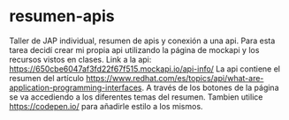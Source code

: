 # resumen-apis
Taller de JAP individual, resumen de apis y conexión a una api. Para esta tarea decidí crear mi propia api utilizando la página de mockapi y los recursos vistos en clases. Link a la api: https://650cbe6047af3fd22f67f515.mockapi.io/api-info/ La api contiene el resumen del artículo https://www.redhat.com/es/topics/api/what-are-application-programming-interfaces. A través de los botones de la página se va accediendo a los diferentes temas del resumen. Tambien utilice https://codepen.io/ para añadirle estilo a los mismos.
